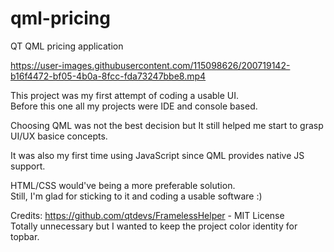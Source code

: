 # qml-pricing
QT QML pricing application

https://user-images.githubusercontent.com/115098626/200719142-b16f4472-bf05-4b0a-8fcc-fda73247bbe8.mp4

This project was my first attempt of coding a usable UI. <br>
Before this one all my projects were IDE and console based.

Choosing QML was not the best decision but It still helped me start
to grasp UI/UX basice concepts.

It was also my first time using JavaScript since QML
provides native JS support. 

HTML/CSS would've being a more preferable solution. <br>
Still, I'm glad for sticking to it and coding a usable software :)

Credits:
https://github.com/qtdevs/FramelessHelper - MIT License <br>
Totally unnecessary but I wanted to keep the project color identity for topbar. 

